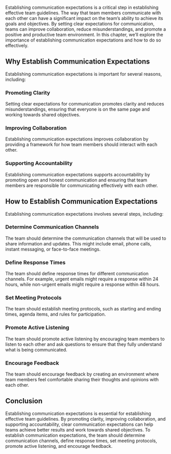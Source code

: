 

Establishing communication expectations is a critical step in establishing effective team guidelines. The way that team members communicate with each other can have a significant impact on the team’s ability to achieve its goals and objectives. By setting clear expectations for communication, teams can improve collaboration, reduce misunderstandings, and promote a positive and productive team environment. In this chapter, we’ll explore the importance of establishing communication expectations and how to do so effectively.

## Why Establish Communication Expectations

Establishing communication expectations is important for several reasons, including:

### Promoting Clarity

Setting clear expectations for communication promotes clarity and reduces misunderstandings, ensuring that everyone is on the same page and working towards shared objectives.

### Improving Collaboration

Establishing communication expectations improves collaboration by providing a framework for how team members should interact with each other.

### Supporting Accountability

Establishing communication expectations supports accountability by promoting open and honest communication and ensuring that team members are responsible for communicating effectively with each other.

## How to Establish Communication Expectations

Establishing communication expectations involves several steps, including:

### Determine Communication Channels

The team should determine the communication channels that will be used to share information and updates. This might include email, phone calls, instant messaging, or face-to-face meetings.

### Define Response Times

The team should define response times for different communication channels. For example, urgent emails might require a response within 24 hours, while non-urgent emails might require a response within 48 hours.

### Set Meeting Protocols

The team should establish meeting protocols, such as starting and ending times, agenda items, and rules for participation.

### Promote Active Listening

The team should promote active listening by encouraging team members to listen to each other and ask questions to ensure that they fully understand what is being communicated.

### Encourage Feedback

The team should encourage feedback by creating an environment where team members feel comfortable sharing their thoughts and opinions with each other.

## Conclusion

Establishing communication expectations is essential for establishing effective team guidelines. By promoting clarity, improving collaboration, and supporting accountability, clear communication expectations can help teams achieve better results and work towards shared objectives. To establish communication expectations, the team should determine communication channels, define response times, set meeting protocols, promote active listening, and encourage feedback.
